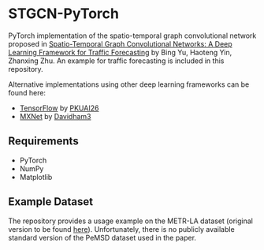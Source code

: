 # STGCN-PyTorch
PyTorch implementation of the spatio-temporal graph convolutional network proposed in [Spatio-Temporal Graph Convolutional Networks: A Deep Learning Framework for Traffic Forecasting](https://arxiv.org/abs/1709.04875) by Bing Yu, Haoteng Yin, Zhanxing Zhu. An example for traffic forecasting is included in this repository.

Alternative implementations using other deep learning frameworks can be found here:
  * [TensorFlow](https://github.com/PKUAI26/STGCN-IJCAI-18) by [PKUAI26](https://github.com/PKUAI26)
  * [MXNet](https://github.com/Davidham3/STGCN) by [Davidham3](https://github.com/Davidham3)
  
 ## Requirements
  
  * PyTorch
  * NumPy
  * Matplotlib
  
 ## Example Dataset
  
The repository provides a usage example on the METR-LA dataset (original version to be found [here](https://github.com/liyaguang/DCRNN)). Unfortunately, there is no publicly available standard version of the PeMSD dataset used in the paper.
